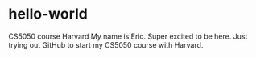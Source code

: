 # hello-world
CS5050 course Harvard
My name is Eric. Super excited to be here.
Just trying out GitHub to start my CS5050 course with Harvard. 
